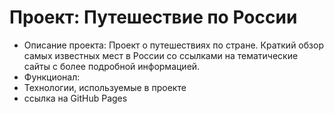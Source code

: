 # Проект: Путешествие по России
* Описание проекта:
Проект о путешествиях по стране. 
Краткий обзор самых известных мест в России со ссылками на тематические сайты с более подробной информацией. 
* Функционал:
* Технологии, используемые в проекте
* ссылка на GitHub Pages
